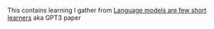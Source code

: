 This contains learning I gather from [Language models are few short learners](https://arxiv.org/pdf/2005.14165.pdf)  aka GPT3 paper 
